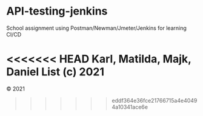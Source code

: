 # API-testing-jenkins

School assignment using Postman/Newman/Jmeter/Jenkins for learning CI/CD

<<<<<<< HEAD
Karl, Matilda, Majk, Daniel List
(c) 2021
=======
© 2021 
>>>>>>> eddf364e36fce21766715a4e40494a10341ace6e
